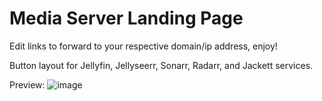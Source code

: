 # Media Server Landing Page

Edit links to forward to your respective domain/ip address, enjoy!

Button layout for Jellyfin, Jellyseerr, Sonarr, Radarr, and Jackett services.

Preview:
![image](https://github.com/Radmang/media-server-landing/assets/19223915/5e5b4956-93db-41b9-93cf-2c5616516b1d)

